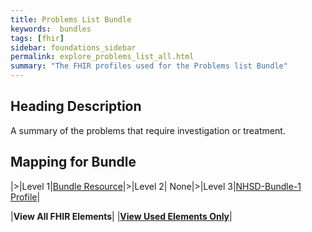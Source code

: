 ```yaml
---
title: Problems List Bundle
keywords:  bundles
tags: [fhir]
sidebar: foundations_sidebar
permalink: explore_problems_list_all.html
summary: "The FHIR profiles used for the Problems list Bundle"
---
```


## Heading Description ##
A summary of the problems that require investigation or treatment.

## Mapping for Bundle ##

|>|Level 1|[Bundle Resource](http://hl7.org/fhir/stu3/bundle.html)|>|Level 2| None|>|Level 3|[NHSD-Bundle-1 Profile](http://xxx)|


|**View All FHIR Elements**|    |**[View Used Elements Only](explore_problems_list.html#mapping-for-bundle)**| 
